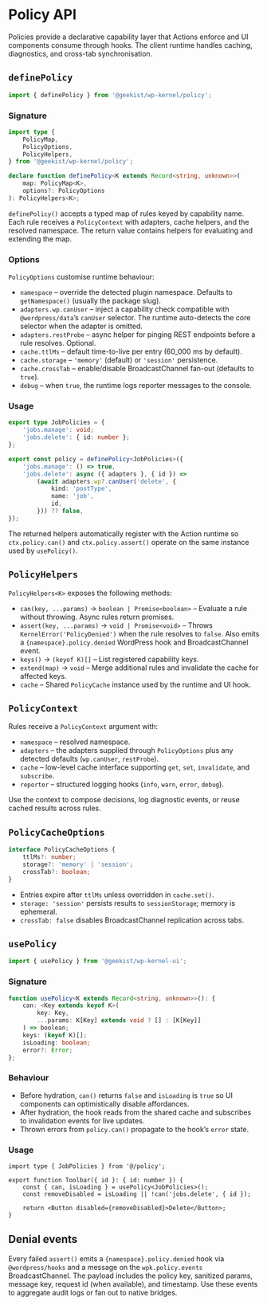 # Policy API

Policies provide a declarative capability layer that Actions enforce and UI
components consume through hooks. The client runtime handles caching, diagnostics,
and cross-tab synchronisation.

## `definePolicy`

```ts
import { definePolicy } from '@geekist/wp-kernel/policy';
```

### Signature

```ts
import type {
	PolicyMap,
	PolicyOptions,
	PolicyHelpers,
} from '@geekist/wp-kernel/policy';

declare function definePolicy<K extends Record<string, unknown>>(
	map: PolicyMap<K>,
	options?: PolicyOptions
): PolicyHelpers<K>;
```

`definePolicy()` accepts a typed map of rules keyed by capability name. Each rule
receives a `PolicyContext` with adapters, cache helpers, and the resolved
namespace. The return value contains helpers for evaluating and extending the
map.

### Options

`PolicyOptions` customise runtime behaviour:

- `namespace` – override the detected plugin namespace. Defaults to
  `getNamespace()` (usually the package slug).
- `adapters.wp.canUser` – inject a capability check compatible with
  `@wordpress/data`’s `canUser` selector. The runtime auto-detects the core
  selector when the adapter is omitted.
- `adapters.restProbe` – async helper for pinging REST endpoints before a rule
  resolves. Optional.
- `cache.ttlMs` – default time-to-live per entry (60_000 ms by default).
- `cache.storage` – `'memory'` (default) or `'session'` persistence.
- `cache.crossTab` – enable/disable BroadcastChannel fan-out (defaults to `true`).
- `debug` – when `true`, the runtime logs reporter messages to the console.

### Usage

```ts
export type JobPolicies = {
	'jobs.manage': void;
	'jobs.delete': { id: number };
};

export const policy = definePolicy<JobPolicies>({
	'jobs.manage': () => true,
	'jobs.delete': async ({ adapters }, { id }) =>
		(await adapters.wp?.canUser('delete', {
			kind: 'postType',
			name: 'job',
			id,
		})) ?? false,
});
```

The returned helpers automatically register with the Action runtime so
`ctx.policy.can()` and `ctx.policy.assert()` operate on the same instance used by
`usePolicy()`.

## `PolicyHelpers`

`PolicyHelpers<K>` exposes the following methods:

- `can(key, ...params)` → `boolean | Promise<boolean>` – Evaluate a rule without
  throwing. Async rules return promises.
- `assert(key, ...params)` → `void | Promise<void>` – Throws
  `KernelError('PolicyDenied')` when the rule resolves to `false`. Also emits a
  `{namespace}.policy.denied` WordPress hook and BroadcastChannel event.
- `keys()` → `(keyof K)[]` – List registered capability keys.
- `extend(map)` → `void` – Merge additional rules and invalidate the cache for
  affected keys.
- `cache` – Shared `PolicyCache` instance used by the runtime and UI hook.

## `PolicyContext`

Rules receive a `PolicyContext` argument with:

- `namespace` – resolved namespace.
- `adapters` – the adapters supplied through `PolicyOptions` plus any detected
  defaults (`wp.canUser`, `restProbe`).
- `cache` – low-level cache interface supporting `get`, `set`, `invalidate`, and
  `subscribe`.
- `reporter` – structured logging hooks (`info`, `warn`, `error`, `debug`).

Use the context to compose decisions, log diagnostic events, or reuse cached
results across rules.

## `PolicyCacheOptions`

```ts
interface PolicyCacheOptions {
	ttlMs?: number;
	storage?: 'memory' | 'session';
	crossTab?: boolean;
}
```

- Entries expire after `ttlMs` unless overridden in `cache.set()`.
- `storage: 'session'` persists results to `sessionStorage`; memory is
  ephemeral.
- `crossTab: false` disables BroadcastChannel replication across tabs.

## `usePolicy`

```ts
import { usePolicy } from '@geekist/wp-kernel-ui';
```

### Signature

```ts
function usePolicy<K extends Record<string, unknown>>(): {
	can: <Key extends keyof K>(
		key: Key,
		...params: K[Key] extends void ? [] : [K[Key]]
	) => boolean;
	keys: (keyof K)[];
	isLoading: boolean;
	error?: Error;
};
```

### Behaviour

- Before hydration, `can()` returns `false` and `isLoading` is `true` so UI
  components can optimistically disable affordances.
- After hydration, the hook reads from the shared cache and subscribes to
  invalidation events for live updates.
- Thrown errors from `policy.can()` propagate to the hook’s `error` state.

### Usage

```tsx
import type { JobPolicies } from '@/policy';

export function Toolbar({ id }: { id: number }) {
	const { can, isLoading } = usePolicy<JobPolicies>();
	const removeDisabled = isLoading || !can('jobs.delete', { id });

	return <Button disabled={removeDisabled}>Delete</Button>;
}
```

## Denial events

Every failed `assert()` emits a `{namespace}.policy.denied` hook via
`@wordpress/hooks` and a message on the `wpk.policy.events` BroadcastChannel. The
payload includes the policy key, sanitized params, message key, request id (when
available), and timestamp. Use these events to aggregate audit logs or fan out to
native bridges.
